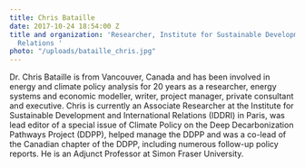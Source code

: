 ```yaml
---
title: Chris Bataille
date: 2017-10-24 18:54:00 Z
title and organization: 'Researcher, Institute for Sustainable Development and International
  Relations '
photo: "/uploads/bataille_chris.jpg"
---
```


Dr. Chris Bataille is from Vancouver, Canada and has been involved in energy and climate policy analysis for 20 years as a researcher, energy systems and economic modeller, writer, project manager, private consultant and executive. Chris is currently an Associate Researcher at the Institute for Sustainable Development and International Relations (IDDRI) in Paris, was lead editor of a special issue of Climate Policy on the Deep Decarbonization Pathways Project (DDPP), helped manage the DDPP and was a co-lead of the Canadian chapter of the DDPP, including numerous follow-up policy reports. He is an Adjunct Professor at Simon Fraser University.